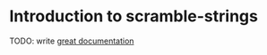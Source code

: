 # Introduction to scramble-strings

TODO: write [great documentation](http://jacobian.org/writing/what-to-write/)
